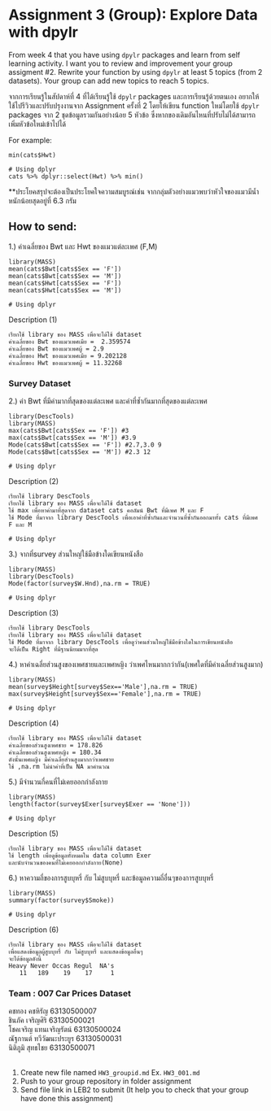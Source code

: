 # Assignment 3 (Group): Explore Data with dpylr

From week 4 that you have using `dpylr` packages and learn from self learning activity. I want you to review and improvement your group assigment #2. Rewrite your function by using `dpylr` at least 5 topics (from 2 datasets). Your group can add new topics to reach 5 topics.

จากการเรียนรู้ในสัปดาห์ที่ 4 ที่ได้เรียนรู้ใช้ `dpylr` packages และการเรียนรู้ด้วยตนเอง อยากให้ใช้ไปรีวิวและปรับปรุงงานจาก Assignment ครั้งที่ 2 โดยให้เขียน function ใหม่โดยใช้ `dpylr` packages จาก 2 ชุดข้อมูลรวมกันอย่างน้อย 5 หัวข้อ ซึ่งหากของเดิมอันไหนที่ปรับไม่ได้สามารถเพิ่มหัวข้อใหม่เข้าไปได้

For example:

```
min(cats$Hwt)

# Using dplyr
cats %>% dplyr::select(Hwt) %>% min()
```

\*\*ประโยคสรุปจะต้องเป็นประโยคใจความสมบูรณ์เช่น จากกลุ่มตัวอย่างแมวพบว่าหัวใจของแมวมีน้ำหนักน้อยสุดอยู่ที่ 6.3 กรัม

## How to send:
1.) ค่าเฉลี่ยของ Bwt และ Hwt ของแมวแต่ละเพศ (F,M)
```{R}
library(MASS)
mean(cats$Bwt[cats$Sex == 'F']) 
mean(cats$Bwt[cats$Sex == 'M'])
mean(cats$Hwt[cats$Sex == 'F']) 
mean(cats$Hwt[cats$Sex == 'M'])
```
```{R}
# Using dplyr
```
Description (1)
```
เรียกใช้ library ของ MASS เพื่อจะได้ใช้ dataset
ค่าเฉลี่ยของ Bwt ของแมวเพศเมีย =  2.359574
ค่าเฉลี่ยของ Bwt ของแมวเพศผู้ = 2.9
ค่าเฉลี่ยของ Hwt ของแมวเพศเมีย = 9.202128
ค่าเฉลี่ยของ Hwt ของแมวเพศผู้ = 11.32268
```
### Survey Dataset 
2.) ค่า Bwt ที่มีค่ามากที่สุดของแต่ละเพศ และค่าที่ซ้ำกันมากที่สุดของแต่ละเพศ
```{R}
library(DescTools) 
library(MASS)
max(cats$Bwt[cats$Sex == 'F']) #3
max(cats$Bwt[cats$Sex == 'M']) #3.9
Mode(cats$Bwt[cats$Sex == 'F']) #2.7,3.0 9
Mode(cats$Bwt[cats$Sex == 'M']) #2.3 12
```
```{R}
# Using dplyr
```
Description (2)
```
เรียกใช้ library DescTools
เรียกใช้ library ของ MASS เพื่อจะได้ใช้ dataset
ใช้ max เพื่อหาค่ามาที่สุดจาก dataset cats คอลัมน์ Bwt ที่มีเพศ M และ F
ใช้ Mode ที่มาจาก library DescTools เพื่อเอาค่าที่ซ้ำกันและจำนวนที่ซ้ำกันออกมาทั้ง cats ที่มีเพศ F และ M 
```
```{R}
# Using dplyr
```
3.) จากที่survey ส่วนใหญ่ใช้มือข้างใดเขียนหนังสือ
```{R}
library(MASS)
library(DescTools) 
Mode(factor(survey$W.Hnd),na.rm = TRUE) 
```
```{R}
# Using dplyr
```

Description (3)
```
เรียกใช้ library DescTools
เรียกใช้ library ของ MASS เพื่อจะได้ใช้ dataset
ใช้ Mode ที่มาจาก library DescTools เพื่อดูว่าคนส่วนใหญ่ใช้มือข้างใดในการเขียนหนังสือ 
จะได้เป็น Right ที่มีฐานนิยมมากที่สุด
```
4.) หาค่าเฉลี่ยส่วนสูงของเพศชายและเพศหญิง ว่าเพศไหนมากกว่ากัน(เพศใดที่มีค่าเฉลี่ยส่วนสูงมาก)
```{R}
library(MASS)
mean(survey$Height[survey$Sex=='Male'],na.rm = TRUE)   
max(survey$Height[survey$Sex=='Female'],na.rm = TRUE)  
```
```{R}
# Using dplyr
```
Description (4)
```
เรียกใช้ library ของ MASS เพื่อจะได้ใช้ dataset
ค่าเฉลี่ยของส่วนสูงเพศชาย = 178.826
ค่าเฉลี่ยของส่วนสูงเพศหญิง = 180.34
ดังนั้นเพศผญิง มีค่าเฉลี่ยส่วนสูงมากกว่าเพศชาย
ใช้ ,na.rm ไม่นำค่าที่เป็น NA มาคำนวณ
```
5.) มีจำนวนกี่คนที่ไม่เคยออกกำลังกาย
```{R}
library(MASS)
length(factor(survey$Exer[survey$Exer == 'None']))
```
```{R}
# Using dplyr
```
Description (5)
```
เรียกใช้ library ของ MASS เพื่อจะได้ใช้ dataset
ใช้ length เพื่อดูข้อมูลทั้งหมดใน data column Exer
และนับจำนวนของคนที่ไม่เคยออกกำลังกาย(None)
```
6.) หาความถี่ของการสูบบุหรี่ กับ ไม่สูบบุหรี่ และข้อมูลความถี่อื่นๆของการสูบบุหรี่
```{R}
library(MASS)
summary(factor(survey$Smoke)) 
```
```{R}
# Using dplyr
```
Description (6)
```
เรียกใช้ library ของ MASS เพื่อจะได้ใช้ dataset
เพื่อแสดงข้อมูลผู้สูบบุหรี่ กับ ไม่สูบบุหรี่ และแสดงข้อมูลอื่นๆ
จะได้ข้อมูลดังนี้
Heavy Never Occas Regul  NA's 
   11   189    19    17     1 
```


### Team : 007 Car Prices Dataset
คชทอง คชหิรัญ           63130500007  <br/>
ชินภัค เจริญศิริ            63130500021  <br/>
โชคเจริญ แทนเจริญรัตน์     63130500024 <br/>
ณัฐกานต์ ทวีวัฒนะประยูร     63130500031 <br/>
นิติภูมิ สุทธไชย            63130500071 <br/>
 <br/>


1. Create new file named `HW3_groupid.md` Ex. `HW3_001.md`
2. Push to your group repository in folder assignment
3. Send file link in LEB2 to submit (It help you to check that your group have done this assignment)
